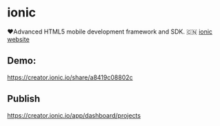 # ionic
 :heart:Advanced HTML5 mobile development framework and SDK. :cn: 
 [ionic website](https://xgqfrms.github.io/ionic/)
 
## Demo:
 https://creator.ionic.io/share/a8419c08802c 
 
## Publish
 https://creator.ionic.io/app/dashboard/projects
